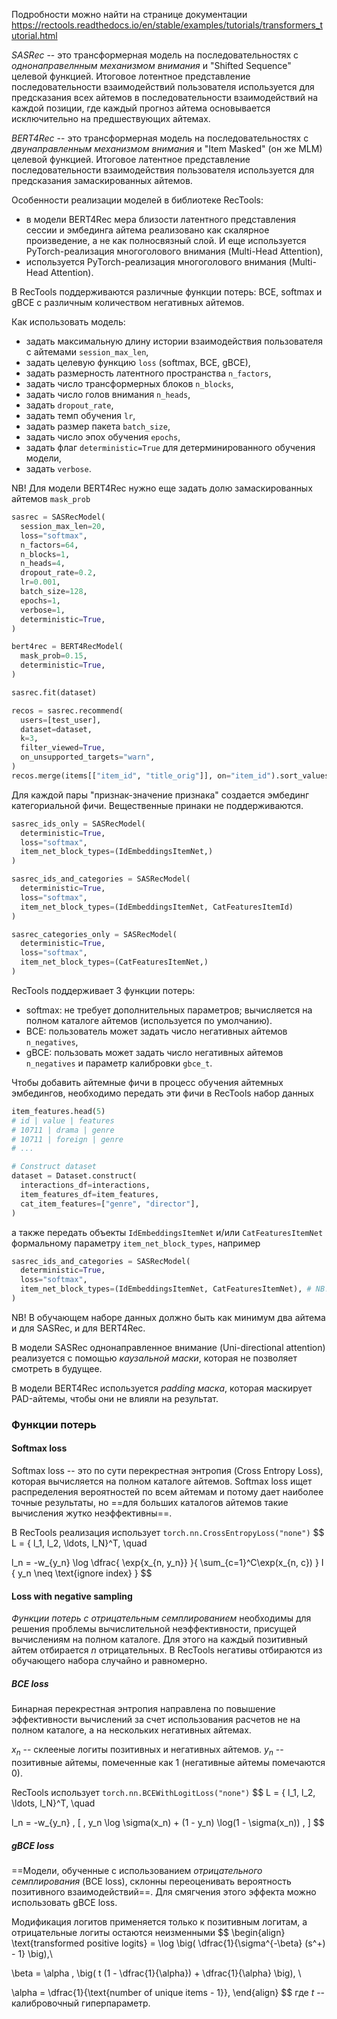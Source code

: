 Подробности можно найти на странице документации https://rectools.readthedocs.io/en/stable/examples/tutorials/transformers_tutorial.html 

_SASRec_ -- это трансформерная модель на последовательностях с _однонаправелнным механизмом внимания_ и "Shifted Sequence" целевой функцией. Итоговое лотентное представление последовательности взаимодействий пользователя используется для предсказания всех айтемов в последовательности взаимодействий на каждой позиции, где каждый прогноз айтема основывается исключительно на предшествующих айтемах.

_BERT4Rec_ -- это трансформерная модель на последовательностях с _двунаправленным механизмом внимания_ и "Item Masked" (он же MLM) целевой функцией. Итоговое латентное представление последовательности взаимодействия пользователя используется для предсказания замаскированных айтемов.

Особенности реализации моделей в библиотеке RecTools:
- в модели BERT4Rec мера близости латентного представления сессии и эмбединга айтема реализовано как скалярное произведение, а не как полносвязный слой. И еще используется PyTorch-реализация многоголового внимания (Multi-Head Attention),
- используется PyTorch-реализация многоголового внимания (Multi-Head Attention).

В RecTools поддерживаются различные функции потерь: BCE, softmax и gBCE с различным количеством негативных айтемов.

Как использовать модель:
- задать максимальную длину истории взаимодействия пользователя с айтемами `session_max_len`,
- задать целевую функцию `loss` (softmax, BCE, gBCE),
- задать размерность латентного пространства `n_factors`,
- задать число трансформерных блоков `n_blocks`,
- задать число голов внимания `n_heads`,
- задать `dropout_rate`,
- задать темп обучения `lr`,
- задать размер пакета `batch_size`,
- задать число эпох обучения `epochs`,
- задать флаг `deterministic=True` для детерминированного обучения модели,
- задать `verbose`.

NB! Для модели BERT4Rec нужно еще задать долю замаскированных айтемов `mask_prob`
```python
sasrec = SASRecModel(
  session_max_len=20,
  loss="softmax",
  n_factors=64,
  n_blocks=1,
  n_heads=4,
  dropout_rate=0.2,
  lr=0.001,
  batch_size=128,
  epochs=1,
  verbose=1,
  deterministic=True,
)

bert4rec = BERT4RecModel(
  mask_prob=0.15,
  deterministic=True,
)

sasrec.fit(dataset)

recos = sasrec.recommend(
  users=[test_user],
  dataset=dataset,
  k=3,
  filter_viewed=True,
  on_unsupported_targets="warn",
)
recos.merge(items[["item_id", "title_orig"]], on="item_id").sort_values(["user_id", "rank"])
```

Для каждой пары "признак-значение признака" создается эмбединг категориальной фичи. Вещественные принаки не поддерживаются.
```python
sasrec_ids_only = SASRecModel(
  deterministic=True,
  loss="softmax",
  item_net_block_types=(IdEmbeddingsItemNet,)
)

sasrec_ids_and_categories = SASRecModel(
  deterministic=True,
  loss="softmax",
  item_net_block_types=(IdEmbeddingsItemNet, CatFeaturesItemId)
)

sasrec_categories_only = SASRecModel(
  deterministic=True,
  loss="softmax",
  item_net_block_types=(CatFeaturesItemNet,)
)
```

RecTools поддерживает 3 функции потерь:
- softmax: не требует дополнительных параметров; вычисляется на полном каталоге айтемов (используется по умолчанию).
- BCE: пользователь может задать число негативных айтемов `n_negatives`,
- gBCE: пользовать может задать число негативных айтемов `n_negatives` и параметр калибровки `gbce_t`.

Чтобы добавить айтемные фичи в процесс обучения айтемных эмбедингов, необходимо передать эти фичи в RecTools набор данных
```python
item_features.head(5)
# id | value | features
# 10711 | drama | genre
# 10711 | foreign | genre
# ...

# Construct dataset
dataset = Dataset.construct(
  interactions_df=interactions,
  item_features_df=item_features,
  cat_item_features=["genre", "director"],
)
```
а также передать объекты `IdEmbeddingsItemNet` и/или `CatFeaturesItemNet` формальному параметру `item_net_block_types`, например
```python
sasrec_ids_and_categories = SASRecModel(
  deterministic=True,
  loss="softmax",
  item_net_block_types=(IdEmbeddingsItemNet, CatFeaturesItemNet), # NB!
)
```

NB! В обучающем наборе данных должно быть как минимум два айтема и для SASRec, и для BERT4Rec.

В модели SASRec однонаправленное внимание (Uni-directional attention) реализуется с помощью _каузальной маски_, которая не позволяет смотреть в будущее.

В модели BERT4Rec используется _padding маска_, которая маскирует PAD-айтемы, чтобы они не влияли на результат.
### Функции потерь

#### Softmax loss

Softmax loss -- это по сути перекрестная энтропия (Cross Entropy Loss), которая вычисляется на полном каталоге айтемов. Softmax loss ищет распределения вероятностей по всем айтемам и потому дает наиболее точные результаты, но ==для больших каталогов айтемов такие вычисления жутко неэффективны==.

В RecTools реализация использует `torch.nn.CrossEntropyLoss("none")`
$$
L = \{ l_1, l_2, \ldots, l_N\}^T, \quad

l_n = -w_{y_n} \log \dfrac{ \exp{x_{n, y_n}} }{ \sum_{c=1}^C\exp(x_{n, c}) } I \{ y_n \neq \text{ignore index} \}
$$
#### Loss with negative sampling

_Функции потерь с отрицательным семплированием_ необходимы для решения проблемы вычислительной неэффективности, присущей вычислениям на полном каталоге. Для этого на каждый позитивный айтем отбирается  $n$ отрицательных. В RecTools негативы отбираются из обучающего набора случайно и равномерно.
##### BCE loss

Бинарная перекрестная энтропия направлена по повышение эффективности вычислений за счет использования расчетов не на полном каталоге, а на нескольких негативных айтемах. 

$x_n$ -- склееные логиты позитивных и негативных айтемов. $y_n$ -- позитивные айтемы, помеченные как 1 (негативные айтемы помечаются 0).

RecTools использует `torch.nn.BCEWithLogitLoss("none")`
$$
L = \{ l_1, l_2, \ldots, l_N\}^T, \quad 

l_n = -w_{y_n} \, [ \, y_n \log \sigma(x_n) + (1 - y_n) \log(1 - \sigma(x_n)) \, ]
$$
##### gBCE loss

==Модели, обученные с использованием _отрицательного семплирования_ (BCE loss), склонны переоценивать вероятность позитивного взаимодействий==. Для смягчения этого эффекта можно использовать gBCE loss.

Модификация логитов применяется только к позитивным логитам, а отрицательные логиты остаются неизменными
$$
\begin{align}
\text{transformed positive logits} = \log \big( \dfrac{1}{\sigma^{-\beta} (s^+) - 1} \big),\\

\beta = \alpha \, \big( t (1 - \dfrac{1}{\alpha}) + \dfrac{1}{\alpha} \big), \\

\alpha = \dfrac{1}{\text{number of unique items - 1}},
\end{align}
$$
где $t$ -- калибровочный гиперпараметр.